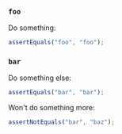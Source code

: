 ### `foo`

Do something:

```typescript
assertEquals("foo", "foo");
```

### `bar`

Do something else:

```typescript
assertEquals("bar", "bar");
```

Won't do something more:

```typescript
assertNotEquals("bar", "baz");
```
